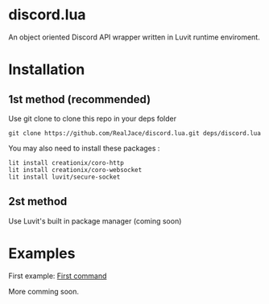 # discord.lua
An object oriented Discord API wrapper written in Luvit runtime enviroment.

# Installation
## 1st method (recommended)
Use git clone to clone this repo in your deps folder

```
git clone https://github.com/RealJace/discord.lua.git deps/discord.lua
```
You may also need to install these packages : 

```
lit install creationix/coro-http
lit install creationix/coro-websocket
lit install luvit/secure-socket
```
## 2st method
Use Luvit's built in package manager (coming soon)

# Examples
First example: [First command](https://github.com/RealJace/discord.lua/blob/main/examples/test.lua)

More comming soon.